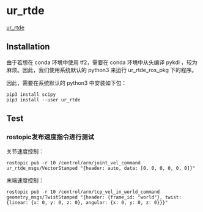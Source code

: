 # ur_rtde

[ur_rtde](https://sdurobotics.gitlab.io/ur_rtde/introduction/introduction.html) 

## Installation

由于若想在 conda 环境中使用 tf2，需要在 conda 环境中从头编译 pykdl ，较为麻烦。因此，我们使用系统默认的 python3 来运行 ur_rtde_ros_pkg 下的程序。

因此，需要在系统默认的 python3 中安装如下包：
```
pip3 install scipy
pip3 install --user ur_rtde
```



## Test

### rostopic发布速度指令进行测试

关节速度控制：
```
rostopic pub -r 10 /control/arm/joint_vel_command ur_rtde_msgs/VectorStamped "{header: auto, data: [0, 0, 0, 0, 0, 0]}" 
```

末端速度控制：
```
rostopic pub -r 10 /control/arm/tcp_vel_in_world_command geometry_msgs/TwistStamped "{header: {frame_id: "world"}, twist: {linear: {x: 0, y: 0, z: 0}, angular: {x: 0, y: 0, z: 0}}}"
```

